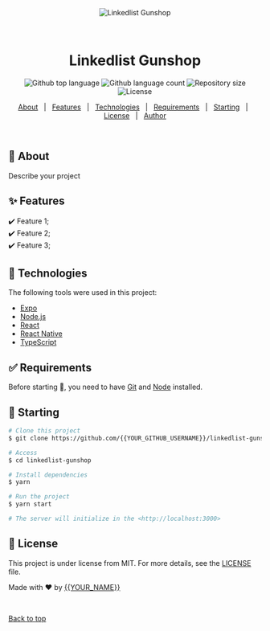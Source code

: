 <div align="center" id="top"> 
  <img src="./.github/app.gif" alt="Linkedlist Gunshop" />

  &#xa0;

  <!-- <a href="https://linkedlistgunshop.netlify.app">Demo</a> -->
</div>

<h1 align="center">Linkedlist Gunshop</h1>

<p align="center">
  <img alt="Github top language" src="https://img.shields.io/github/languages/top/{{YOUR_GITHUB_USERNAME}}/linkedlist-gunshop?color=56BEB8">

  <img alt="Github language count" src="https://img.shields.io/github/languages/count/{{YOUR_GITHUB_USERNAME}}/linkedlist-gunshop?color=56BEB8">

  <img alt="Repository size" src="https://img.shields.io/github/repo-size/{{YOUR_GITHUB_USERNAME}}/linkedlist-gunshop?color=56BEB8">

  <img alt="License" src="https://img.shields.io/github/license/{{YOUR_GITHUB_USERNAME}}/linkedlist-gunshop?color=56BEB8">

  <!-- <img alt="Github issues" src="https://img.shields.io/github/issues/{{YOUR_GITHUB_USERNAME}}/linkedlist-gunshop?color=56BEB8" /> -->

  <!-- <img alt="Github forks" src="https://img.shields.io/github/forks/{{YOUR_GITHUB_USERNAME}}/linkedlist-gunshop?color=56BEB8" /> -->

  <!-- <img alt="Github stars" src="https://img.shields.io/github/stars/{{YOUR_GITHUB_USERNAME}}/linkedlist-gunshop?color=56BEB8" /> -->
</p>

<!-- Status -->

<!-- <h4 align="center"> 
	🚧  Linkedlist Gunshop 🚀 Under construction...  🚧
</h4> 

<hr> -->

<p align="center">
  <a href="#dart-about">About</a> &#xa0; | &#xa0; 
  <a href="#sparkles-features">Features</a> &#xa0; | &#xa0;
  <a href="#rocket-technologies">Technologies</a> &#xa0; | &#xa0;
  <a href="#white_check_mark-requirements">Requirements</a> &#xa0; | &#xa0;
  <a href="#checkered_flag-starting">Starting</a> &#xa0; | &#xa0;
  <a href="#memo-license">License</a> &#xa0; | &#xa0;
  <a href="https://github.com/{{YOUR_GITHUB_USERNAME}}" target="_blank">Author</a>
</p>

<br>

## :dart: About ##

Describe your project

## :sparkles: Features ##

:heavy_check_mark: Feature 1;\
:heavy_check_mark: Feature 2;\
:heavy_check_mark: Feature 3;

## :rocket: Technologies ##

The following tools were used in this project:

- [Expo](https://expo.io/)
- [Node.js](https://nodejs.org/en/)
- [React](https://pt-br.reactjs.org/)
- [React Native](https://reactnative.dev/)
- [TypeScript](https://www.typescriptlang.org/)

## :white_check_mark: Requirements ##

Before starting :checkered_flag:, you need to have [Git](https://git-scm.com) and [Node](https://nodejs.org/en/) installed.

## :checkered_flag: Starting ##

```bash
# Clone this project
$ git clone https://github.com/{{YOUR_GITHUB_USERNAME}}/linkedlist-gunshop

# Access
$ cd linkedlist-gunshop

# Install dependencies
$ yarn

# Run the project
$ yarn start

# The server will initialize in the <http://localhost:3000>
```

## :memo: License ##

This project is under license from MIT. For more details, see the [LICENSE](LICENSE.md) file.


Made with :heart: by <a href="https://github.com/{{YOUR_GITHUB_USERNAME}}" target="_blank">{{YOUR_NAME}}</a>

&#xa0;

<a href="#top">Back to top</a>
